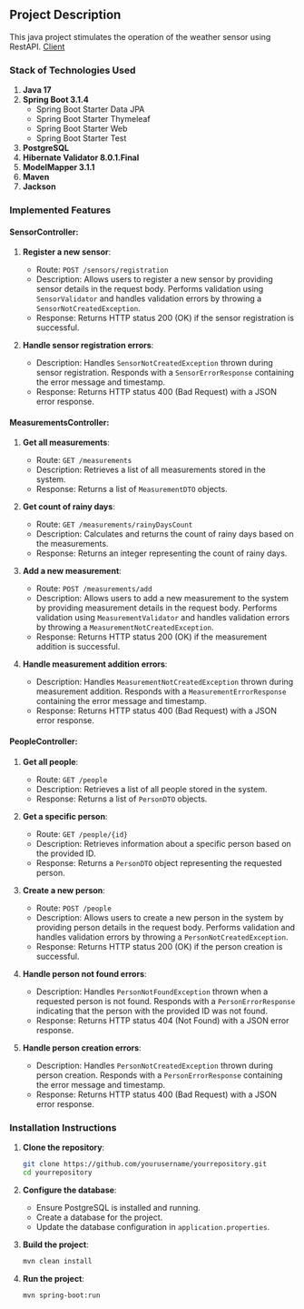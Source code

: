 ## Project Description

This java project stimulates the operation of the weather sensor using RestAPI. [Client](https://github.com/Doreamon08/RestAPIConsumer)

### Stack of Technologies Used
1. **Java 17**
2. **Spring Boot 3.1.4**
   - Spring Boot Starter Data JPA
   - Spring Boot Starter Thymeleaf
   - Spring Boot Starter Web
   - Spring Boot Starter Test
3. **PostgreSQL**
4. **Hibernate Validator 8.0.1.Final**
5. **ModelMapper 3.1.1**
6. **Maven**
7. **Jackson**

### Implemented Features

#### SensorController:
1. **Register a new sensor**:
   - Route: `POST /sensors/registration`
   - Description: Allows users to register a new sensor by providing sensor details in the request body. Performs validation using `SensorValidator` and handles validation errors by throwing a `SensorNotCreatedException`.
   - Response: Returns HTTP status 200 (OK) if the sensor registration is successful.

2. **Handle sensor registration errors**:
   - Description: Handles `SensorNotCreatedException` thrown during sensor registration. Responds with a `SensorErrorResponse` containing the error message and timestamp.
   - Response: Returns HTTP status 400 (Bad Request) with a JSON error response.
  
#### MeasurementsController:
1. **Get all measurements**:
   - Route: `GET /measurements`
   - Description: Retrieves a list of all measurements stored in the system.
   - Response: Returns a list of `MeasurementDTO` objects.

2. **Get count of rainy days**:
   - Route: `GET /measurements/rainyDaysCount`
   - Description: Calculates and returns the count of rainy days based on the measurements.
   - Response: Returns an integer representing the count of rainy days.

3. **Add a new measurement**:
   - Route: `POST /measurements/add`
   - Description: Allows users to add a new measurement to the system by providing measurement details in the request body. Performs validation using `MeasurementValidator` and handles validation errors by throwing a `MeasurementNotCreatedException`.
   - Response: Returns HTTP status 200 (OK) if the measurement addition is successful.

4. **Handle measurement addition errors**:
   - Description: Handles `MeasurementNotCreatedException` thrown during measurement addition. Responds with a `MeasurementErrorResponse` containing the error message and timestamp.
   - Response: Returns HTTP status 400 (Bad Request) with a JSON error response.

#### PeopleController:
1. **Get all people**:
   - Route: `GET /people`
   - Description: Retrieves a list of all people stored in the system.
   - Response: Returns a list of `PersonDTO` objects.

2. **Get a specific person**:
   - Route: `GET /people/{id}`
   - Description: Retrieves information about a specific person based on the provided ID.
   - Response: Returns a `PersonDTO` object representing the requested person.

3. **Create a new person**:
   - Route: `POST /people`
   - Description: Allows users to create a new person in the system by providing person details in the request body. Performs validation and handles validation errors by throwing a `PersonNotCreatedException`.
   - Response: Returns HTTP status 200 (OK) if the person creation is successful.

4. **Handle person not found errors**:
   - Description: Handles `PersonNotFoundException` thrown when a requested person is not found. Responds with a `PersonErrorResponse` indicating that the person with the provided ID was not found.
   - Response: Returns HTTP status 404 (Not Found) with a JSON error response.

5. **Handle person creation errors**:
   - Description: Handles `PersonNotCreatedException` thrown during person creation. Responds with a `PersonErrorResponse` containing the error message and timestamp.
   - Response: Returns HTTP status 400 (Bad Request) with a JSON error response.
  
  ### Installation Instructions

1. **Clone the repository**:
   ```bash
   git clone https://github.com/yourusername/yourrepository.git
   cd yourrepository
   ```

2. **Configure the database**:
   - Ensure PostgreSQL is installed and running.
   - Create a database for the project.
   - Update the database configuration in `application.properties`.

3. **Build the project**:
   ```bash
   mvn clean install
   ```

4. **Run the project**:
   ```bash
   mvn spring-boot:run
   ```
